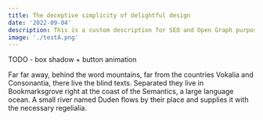 ```yaml
---
title: The deceptive simplicity of delightful design
date: '2022-09-04'
description: This is a custom description for SEO and Open Graph purposes.
image: './testA.png'
---
```


TODO - box shadow + button animation

Far far away, behind the word mountains, far from the countries Vokalia and
Consonantia, there live the blind texts. Separated they live in Bookmarksgrove
right at the coast of the Semantics, a large language ocean. A small river named
Duden flows by their place and supplies it with the necessary regelialia.
